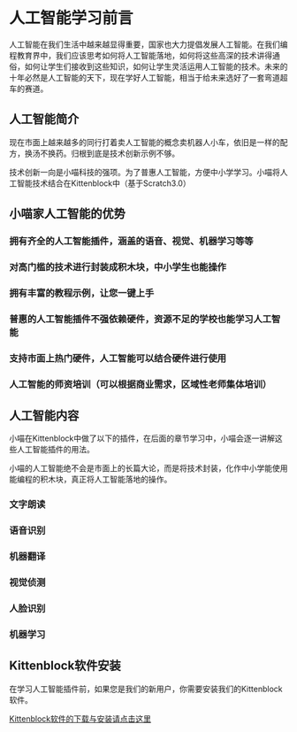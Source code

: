 # 人工智能学习前言

人工智能在我们生活中越来越显得重要，国家也大力提倡发展人工智能。在我们编程教育界中，我们应该思考如何将人工智能落地，如何将这些高深的技术讲得通俗，如何让学生们接收到这些知识，如何让学生灵活运用人工智能的技术。未来的十年必然是人工智能的天下，现在学好人工智能，相当于给未来选好了一套弯道超车的赛道。

## 人工智能简介

现在市面上越来越多的同行打着卖人工智能的概念卖机器人小车，依旧是一样的配方，换汤不换药。归根到底是技术创新示例不够。

技术创新一向是小喵科技的强项。为了普惠人工智能，方便中小学学习。小喵将人工智能技术结合在Kittenblock中（基于Scratch3.0）

## 小喵家人工智能的优势

### 拥有齐全的人工智能插件，涵盖的语音、视觉、机器学习等等

### 对高门槛的技术进行封装成积木块，中小学生也能操作

### 拥有丰富的教程示例，让您一键上手

### 普惠的人工智能插件不强依赖硬件，资源不足的学校也能学习人工智能

### 支持市面上热门硬件，人工智能可以结合硬件进行使用

### 人工智能的师资培训（可以根据商业需求，区域性老师集体培训）


## 人工智能内容

小喵在Kittenblock中做了以下的插件，在后面的章节学习中，小喵会逐一讲解这些人工智能插件的用法。

小喵的人工智能绝不会是市面上的长篇大论，而是将技术封装，化作中小学能使用能编程的积木块，真正将人工智能落地的操作。

### 文字朗读

### 语音识别

### 机器翻译

### 视觉侦测

### 人脸识别

### 机器学习

## Kittenblock软件安装

在学习人工智能插件前，如果您是我们的新用户，你需要安装我们的Kittenblock软件。

[Kittenblock软件的下载与安装请点击这里](http://learn.kittenbot.cn/zh_CN/latest/kittenblock/index.html)



